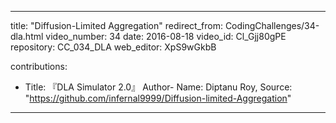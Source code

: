 -----------------------------------------------------------------------------
title: "Diffusion-Limited Aggregation"
redirect_from: CodingChallenges/34-dla.html
video_number: 34
date: 2016-08-18
video_id: Cl_Gjj80gPE
repository: CC_034_DLA
web_editor: XpS9wGkbB

contributions:
  - Title: 『DLA Simulator 2.0』
    Author- 
      Name: Diptanu Roy, 
      Source: "https://github.com/infernal9999/Diffusion-limited-Aggregation"
------------------------------------------------------------------------------
